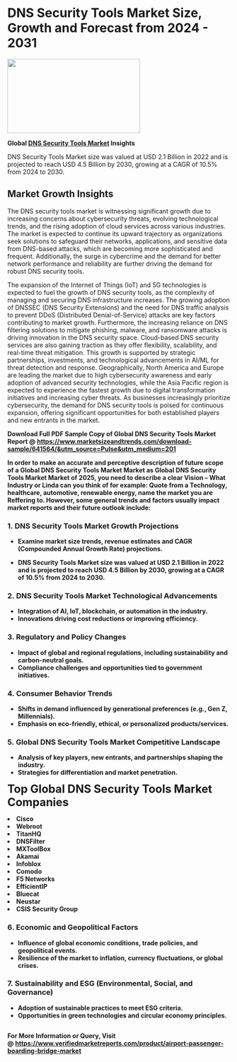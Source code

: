 <H1>DNS Security Tools Market Size, Growth and Forecast from 2024 - 2031</H1><img class="aligncenter size-medium wp-image-584254" src="https://thirdeyenews.in/wp-content/uploads/2024/09/Global-Market-Research-300x168.jpeg" alt="" width="300" height="168" /><p><strong>Global&nbsp;<a href="https://www.marketsizeandtrends.com/download-sample/641564/&amp;utm_source=Pulse&amp;utm_medium=201">DNS Security Tools Market</a> Insights</strong></p><p>DNS Security Tools Market size was valued at USD 2.1 Billion in 2022 and is projected to reach USD 4.5 Billion by 2030, growing at a CAGR of 10.5% from 2024 to 2030.</p><p><h2>Market Growth Insights</h2> <p>The DNS security tools market is witnessing significant growth due to increasing concerns about cybersecurity threats, evolving technological trends, and the rising adoption of cloud services across various industries. The market is expected to continue its upward trajectory as organizations seek solutions to safeguard their networks, applications, and sensitive data from DNS-based attacks, which are becoming more sophisticated and frequent. Additionally, the surge in cybercrime and the demand for better network performance and reliability are further driving the demand for robust DNS security tools.</p> <p><strong></strong></p> <p>The expansion of the Internet of Things (IoT) and 5G technologies is expected to fuel the growth of DNS security tools, as the complexity of managing and securing DNS infrastructure increases. The growing adoption of DNSSEC (DNS Security Extensions) and the need for DNS traffic analysis to prevent DDoS (Distributed Denial-of-Service) attacks are key factors contributing to market growth. Furthermore, the increasing reliance on DNS filtering solutions to mitigate phishing, malware, and ransomware attacks is driving innovation in the DNS security space. Cloud-based DNS security services are also gaining traction as they offer flexibility, scalability, and real-time threat mitigation. This growth is supported by strategic partnerships, investments, and technological advancements in AI/ML for threat detection and response. Geographically, North America and Europe are leading the market due to high cybersecurity awareness and early adoption of advanced security technologies, while the Asia Pacific region is expected to experience the fastest growth due to digital transformation initiatives and increasing cyber threats. As businesses increasingly prioritize cybersecurity, the demand for DNS security tools is poised for continuous expansion, offering significant opportunities for both established players and new entrants in the market.</p> <p><strong></p><p><span class=""><strong>Download Full PDF Sample Copy of Global DNS Security Tools Market Report</strong> @ <a href="https://www.marketsizeandtrends.com/download-sample/641564/&amp;utm_source=Pulse&amp;utm_medium=201" target="_blank">https://www.marketsizeandtrends.com/download-sample/641564/&amp;utm_source=Pulse&amp;utm_medium=201</a></span></p><p>In order to make an accurate and perceptive description of future scope of a Global&nbsp;DNS Security Tools Market Market as Global&nbsp;DNS Security Tools Market Market of 2025, you need to describe a clear Vision &ndash; What Industry or Linda can you think of for example: Quote from a Technology, healthcare, automotive, renewable energy, name the market you are Reffering to. However, some general trends and factors usually impact market reports and their future outlook include:</p><h3>1.&nbsp;<strong>DNS Security Tools Market Growth Projections</strong></h3><ul><li>Examine market size trends, revenue estimates and CAGR (Compounded Annual Growth Rate) projections.</li><li><p>DNS Security Tools Market size was valued at USD 2.1 Billion in 2022 and is projected to reach USD 4.5 Billion by 2030, growing at a CAGR of 10.5% from 2024 to 2030.</p></li></ul><h3>2.&nbsp;<strong>DNS Security Tools Market Technological Advancements</strong></h3><ul><li>Integration of AI, IoT, blockchain, or automation in the industry.</li><li>Innovations driving cost reductions or improving efficiency.</li></ul><h3>3.&nbsp;<strong>Regulatory and Policy Changes</strong></h3><ul><li>Impact of global and regional regulations, including sustainability and carbon-neutral goals.</li><li>Compliance challenges and opportunities tied to government initiatives.</li></ul><h3>4.&nbsp;<strong>Consumer Behavior Trends</strong></h3><ul><li>Shifts in demand influenced by generational preferences (e.g., Gen Z, Millennials).</li><li>Emphasis on eco-friendly, ethical, or personalized products/services.</li></ul><h3>5.&nbsp;<strong>Global DNS Security Tools Market Competitive Landscape</strong></h3><ul><li>Analysis of key players, new entrants, and partnerships shaping the industry.</li><li>Strategies for differentiation and market penetration.</li></ul><p data-pm-slice="1 1 []"><span style="color: inherit; font-family: inherit; font-size: 25px;">Top Global DNS Security Tools Market Companies</span></p><div class="" data-test-id=""><p><li>Cisco</li><li> Webroot</li><li> TitanHQ</li><li> DNSFilter</li><li> MXToolBox</li><li> Akamai</li><li> Infoblox</li><li> Comodo</li><li> F5 Networks</li><li> EfficientIP</li><li> Bluecat</li><li> Neustar</li><li> CSIS Security Group</li></p></div><h3>6.&nbsp;<strong>Economic and Geopolitical Factors</strong></h3><ul><li>Influence of global economic conditions, trade policies, and geopolitical events.</li><li>Resilience of the market to inflation, currency fluctuations, or global crises.</li></ul><h3>7.&nbsp;<strong>Sustainability and ESG (Environmental, Social, and Governance)</strong></h3><ul><li>Adoption of sustainable practices to meet ESG criteria.</li><li>Opportunities in green technologies and circular economy principles.</li></ul><h2><strong style="font-size: 14px;">For More Information or Query, Visit @&nbsp;</strong><a style="background-color: #ffffff; font-size: 14px;" href="https://www.marketsizeandtrends.com/report/dns-security-tools-market/" target="_blank">https://www.verifiedmarketreports.com/product/airport-passenger-boarding-bridge-market</a></h2>
